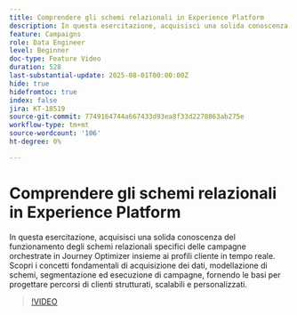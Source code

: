 ```yaml
---
title: Comprendere gli schemi relazionali in Experience Platform
description: In questa esercitazione, acquisisci una solida conoscenza del funzionamento degli schemi relazionali specifici delle campagne orchestrate in Journey Optimizer insieme ai profili cliente in tempo reale. Scopri i concetti fondamentali di acquisizione dei dati, modellazione di schemi, segmentazione ed esecuzione di campagne, fornendo le basi per progettare percorsi di clienti strutturati, scalabili e personalizzati.
feature: Campaigns
role: Data Engineer
level: Beginner
doc-type: Feature Video
duration: 528
last-substantial-update: 2025-08-01T00:00:00Z
hide: true
hidefromtoc: true
index: false
jira: KT-18519
source-git-commit: 7749164744a667433d93ea8f33d2278863ab275e
workflow-type: tm+mt
source-wordcount: '106'
ht-degree: 0%

---
```



# Comprendere gli schemi relazionali in Experience Platform

In questa esercitazione, acquisisci una solida conoscenza del funzionamento degli schemi relazionali specifici delle campagne orchestrate in Journey Optimizer insieme ai profili cliente in tempo reale. Scopri i concetti fondamentali di acquisizione dei dati, modellazione di schemi, segmentazione ed esecuzione di campagne, fornendo le basi per progettare percorsi di clienti strutturati, scalabili e personalizzati.

>[!VIDEO](https://video.tv.adobe.com/v/3470214/?learn=on&enablevpops)
